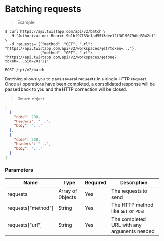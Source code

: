 # Batching requests

> Example

```shell
$ curl https://api.twistapp.com/api/v2/batch \
  -H "Authorization: Bearer 9b1bf97783c1ad5593dee12f3019079dbd3042cf" \
  -d requests='[{"method": "GET", "url": "https://api.twistapp.com/api/v2/workspaces/get?token=..."},
                {"method": "GET", "url": "https://api.twistapp.com/api/v2/workspaces/getone?token=...&id=201"}]'
```

`POST /api/v2/batch`

Batching allows you to pass several requests in a single HTTP request. Once all operations have been completed, a consolidated response will be passed back to you and the HTTP connection will be closed.

> Return object

```json
[
  {
    "code": 200,
    "headers": "...",
    "body": "..."
  },
  {
    "code": 200,
    "headers": "...",
    "body": "..."
  }
]
```

### Parameters
| Name | Type | Required | Description |
| --- | --- | --- | --- |
| requests | Array of Objects | Yes | The requests to send |
| requests["method"] | String | Yes | The HTTP method like `GET` or `POST` |
| requests["url"] | String | Yes | The completed URL with any arguments needed |
